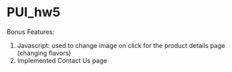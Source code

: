 # PUI_hw5
Bonus Features:
1) Javascript: used to change image on click for the product details page (changing flavors)
2) Implemented Contact Us page
